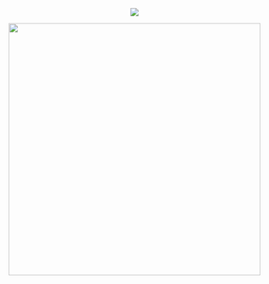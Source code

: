 <p align="center">
  <a href="https://discord.com/users/731636076074106933"><img src="https://img.icons8.com/nolan/2x/discord-logo.png"></a>
</p>

<p align="center">
  <a href="https://spyhackerz.org/forum/members/elchavopy.114178/"> <img src="https://i.hizliresim.com/lAuT3p.png" width="500" weight="700px"></a>
</p>
